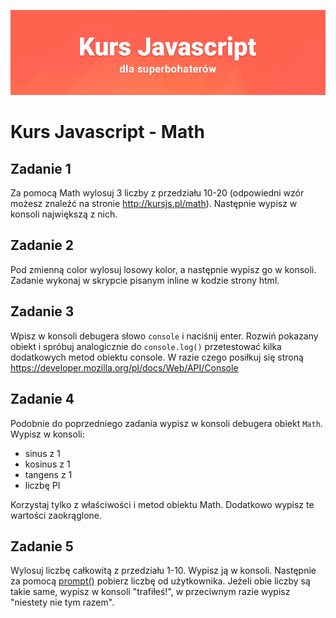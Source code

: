 ![](../../kursjs.png)

# Kurs Javascript - Math

## Zadanie 1
Za pomocą Math wylosuj 3 liczby z przedziału 10-20 (odpowiedni wzór możesz znaleźć na stronie http://kursjs.pl/math). Następnie wypisz w konsoli największą z nich.

## Zadanie 2
Pod zmienną color wylosuj losowy kolor, a następnie wypisz go w konsoli. Zadanie wykonaj w skrypcie pisanym inline w kodzie strony html.

## Zadanie 3
Wpisz w konsoli debugera słowo `console` i naciśnij enter.
Rozwiń pokazany obiekt i spróbuj analogicznie do `console.log()` przetestować kilka dodatkowych metod obiektu console. W razie czego posiłkuj się stroną https://developer.mozilla.org/pl/docs/Web/API/Console

## Zadanie 4
Podobnie do poprzedniego zadania wypisz w konsoli debugera obiekt `Math`. Wypisz w konsoli:

- sinus z 1
- kosinus z 1
- tangens z 1
- liczbę PI

Korzystaj tylko z właściwości i metod obiektu Math. Dodatkowo wypisz te wartości zaokrąglone.

## Zadanie 5
Wylosuj liczbę całkowitą z przedziału 1-10. Wypisz ją w konsoli. Następnie za pomocą [prompt()](https://developer.mozilla.org/pl/docs/Web/API/Window/prompt) pobierz liczbę od użytkownika. Jeżeli obie liczby są takie same, wypisz w konsoli "trafiłeś!", w przeciwnym razie wypisz "niestety nie tym razem".



